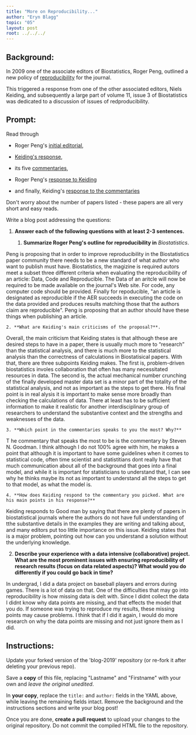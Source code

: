 ```yaml
---
title: "More on Reproducibility..."
author: "Eryn Blagg"
topic: "05"
layout: post
root: ../../../
---
```


## Background:


In 2009 one of the associate editors of Biostatistics, Roger Peng, outlined a new policy of [reproducibility](https://doi.org/10.1093/biostatistics/kxp014) for the journal. 

This triggered a response from one of the other associated editors, Niels Keiding, and subsequently a large part of volume 11, issue 3 of Biostatistics was dedicated to a discussion of issues of redproducibility. 

## Prompt:

Read through 

- Roger Peng's [initial editorial](https://doi.org/10.1093/biostatistics/kxp014), 

- [Keiding's response](https://doi.org/10.1093/biostatistics/kxq033),

- its five [commentaries](https://academic.oup.com/biostatistics/issue/11/3),  

- Roger Peng's [response to Keiding](https://doi.org/10.1093/biostatistics/kxq032)

- and finally, Keiding's [response to the commentaries](https://doi.org/10.1093/biostatistics/kxq034)

Don't worry about the number of papers listed - these papers are all very short and easy reads. 


Write a blog post addressing the questions: 

1. **Answer each of the following questions with at least 2-3 sentences.**

    1. **Summarize Roger Peng's outline for reproducibility in** *Biostatistics*. 

Peng is proposing that in order to improve reproducibility in the Biostatistics paper community there needs to be a new standard of what author who want to publish must have. Biostatistics, the magizine is required autors meet a subset three different criteria when evaluating the reproducibility of an article: Data, Code and Reproducible. The Data of an aritcle will now be required to be made available on the journal's Web site. For code, any computer code should be provided. Finally for repoducible, "an article is designated as reproducible if the AER succeeds in executing the code on the data provided and produces results matching those that the authors claim are reproducible". Peng is proposing that an author should have these things when publishing an article. 
    
    2. **What are Keiding's main criticisms of the proposal?**. 

Overall, the main criticism that Keiding states is that although these are desired steps to have in a paper, there is usually much more to “research” than the statistical analysis, and there is much more to the statistical analysis than the correctness of calculations in Biostatisical papers. With that, there are three subpoints Keiding makes. The first is, problem-driven biostatistics involes collaboration that often has many necessitated resources in data. The second is, the actual mechanical number crunching of the finally developed master data set is a minor part of the totality of the statistical analysis, and not as important as the steps to get there. His final point is in real alysis it is important to make sense more broadly than checking the calculations of data.  There at least has to be sufficient information to make it realistic for another interdisciplinary group of researchers to understand the substantive context and the strengths and weaknesses of the data. 

    
    3. **Which point in the commentaries speaks to you the most? Why?**
T
he commentary that speaks the most to be is the commentary by Steven N. Goodman. I think although I do not 100% agree with him, he makes a point that although it is important to have some guidelines when it comes to statistical code, often time scientist and statistitians dont really have that much communication about all of the background that goes into a final model, and while it is important for statisticians to understand that, I can see why he thinks maybe its not as important to understand all the steps to get to that model, as what the model is. 
 
    
    4. **How does Keiding respond to the commentary you picked. What are his main points in his response?**
Keiding responds to Good man by saying that there are  plenty of papers in biostatistical journals where the authors do not have full understanding of tthe substantive details in the examples they are writing and talking about, and many editors put too little importance on this issue. Keiding states that is a major problem, pointing out how can you understand a solution without the underlying knowledge. 
    
2. **Describe your experience with a data intensive (collaborative) project. What are the most prominent issues with ensuring reproducibility of research results (focus on data related aspects)? What would you do differently if you could go back in time?**

In undergrad, I did a data project on baseball players and errors during games. There is a lot of data on that. One of the difficulties that may go into reproducibility is how missing data is delt with. Since I didnt collect the data I didnt know why data points are missing, and that effects the model that you do. If someone was trying to reproduce my results, these missing points may cause problems. I think that if I did it again, I would do more research on why the data points are missing and not just ignore them as I did. 

## Instructions:

Update your forked version of the 'blog-2019' repository (or re-fork it after deleting your previous repo).

Save a **copy** of this file, replacing "Lastname" and "Firstname" with your own and *leave the original unedited*.

In **your copy**, replace the `title:` and `author:` fields in the YAML above, while leaving the remaining fields intact. Remove the background and the instructions sections and write your blog post! 

Once you are done, **create a pull request** to upload your changes to the original repository. Do not commit the compiled HTML file to the repository.
